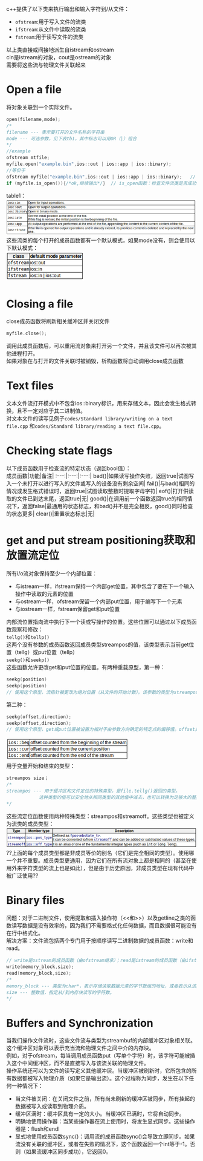 c++提供了以下类来执行输出和输入字符到/从文件：  
- `ofstream`:用于写入文件的流类    
- `ifstream`:从文件中读取的流类
- `fstream`:用于读写文件的流类

以上类直接或间接地派生自istream和ostream  
cin是istream的对象，cout是ostream的对象  
需要将这些流与物理文件关联起来

# Open a file
将对象关联到一个实际文件。  
```c++
open(filename,mode);
/*
filename --- 表示要打开的文件名称的字符串
mode --- 可选参数，见下表tb1，其中标志可以用OR（|）组合
*/
//example
ofstream mtfile;
myfile.open("example.bin",ios::out | ios::app | ios::binary);
//等价于
ofstream myfile("example.bin",ios::out | ios::app | ios::binary);   // 在一条语句中构造对象并打开，构造函数自动调用open成员函数
if (myfile.is_open()){/*ok,继续输出*/}  // is_open函数：检查文件流类是否成功打开文件
```
table1：  
![](./pics/tb1.png)  
这些流类的每个打开的成员函数都有一个默认模式，如果mode没有，则会使用以下默认模式：  
![](./pics/tb2.png)  

# Closing a file
close成员函数将刷新相关缓冲区并关闭文件  
```c++
myfile.close();
```
调用此成员函数后，可以重用流对象来打开另一个文件，并且该文件可以再次被其他进程打开。  
如果对象在与打开的文件关联时被销毁，析构函数将自动调用close成员函数

# Text files
文本文件流打开模式中不包含ios::binary标识，用来存储文本，因此会发生格式转换，且不一定对应于其二进制值。  
对文本文件的读写见例子`codes/Standard library/writing on a text file.cpp` 
和`codes/Standard library/reading a text file.cpp`。    

# Checking state flags
以下成员函数用于检查流的特定状态（返回bool值）：  
成员函数|功能|备注|
:---:|:---:|:---:|
bad()|如果读写操作失败，返回true|试图写入一个未打开以进行写入的文件或写入的设备没有剩余空间|
fail()|与bad()相同的情况或发生格式错误时，返回true|试图读取整数时提取字母字符|
eof()|打开供读取的文件已到达末尾，返回true|无|
good()|在调用前一个函数返回true的相同情况下，返回false|最通用的状态标志，和bad()并不是完全相反，good()同时检查的状态更多|
clear()|重置状态标志|无|
# get and put stream positioning获取和放置流定位
所有i/o流对象保持至少一个内部位置：  
- 与istream一样，ifstream保持一个内部get位置，其中包含了要在下一个输入操作中读取的元素的位置
- 与ostream一样，ofstream保留一个内部put位置，用于编写下一个元素
- 与iostream一样，fstream保留get和put位置

内部流位置指向流中执行下一个读或写操作的位置。这些位置可以通过以下成员函数观察和修改：  
`tellg()`和`tellp()`  
这两个没有参数的成员函数返回成员类型streampos的值，该类型表示当前get位置（tellg）或put位置（tellp）  
`seekg()`和`seekp()`  
这些函数允许更改get和put位置的位置。有两种重载原型，第一种：  
```c++
seekg(position)
seekp(position)
// 使用这个原型，流指针被更改为绝对位置（从文件的开始计数）。该参数的类型为streampos，与函数tellg和tellp返回的类型相同
```
第二种：  
```c++
seekg(offset,direction);
seekp(offset,direction);
// 使用这个原型，get或put位置被设置为相对于由参数方向确定的特定点的偏移值。offset是streamoff类型。direction是seekdir类型（一种枚举类型，用于确定计算偏移量的点，可以取下表中任何值）
```
![](./pics/tb3.png)  
用于变量开始和结束的类型：  
```c++
streampos size；
/*
streampos --- 用于缓冲区和文件定位的特殊类型，是file.tellg()返回的类型。
            这种类型的值可以安全地从相同类型的其他值中减去，也可以转换为足够大的整数类型，以包含文件的大小。
*/
```
这些流定位函数使用两种特殊类型：streampos和streamoff。这些类型也被定义为流类的成员类型：  
![](./pics/tb4.png)  
??上面的每个成员类型都是非成员等价的别名（它们是完全相同的类型）。使用哪一个并不重要。成员类型更通用，因为它们在所有流对象上都是相同的（甚至在使用外来字符类型的流上也是如此），但是由于历史原因，非成员类型在现有代码中被广泛使用??

# Binary files
问题：对于二进制文件，使用提取和插入操作符（<<和>>）以及getline之类的函数读写数据是没有效率的，因为我们不需要格式化任何数据，而且数据很可能没有在行中格式化。  
解决方案：文件流包括两个专门用于按顺序读写二进制数据的成员函数：write和read。  
```c++
// write是ostream的成员函数（由ofstream继承）；read是istream的成员函数（由ifstream继承）。类fstream的对象两者都有。
write(memory_block,size);
read(memory_block,size);
/*
memory_block --- 类型为char*，表示存储读取数据元素的字节数组的地址，或者表示从该数组获取要写入的数据元素的地址。
size --- 整数值，指定从/到内存块读写的字符数。
*/
```

# Buffers and Synchronization
当我们操作文件流时，这些文件流与类型为streambuf的内部缓冲区对象相关联。  
这个缓冲区对象可以表示充当流和物理文件之间中介的内存块。  
例如，对于ofstream，每当调用成员函数put（写单个字符）时，该字符可能被插入这个中间缓冲区，而不是直接写入与该流关联的物理文件。  
操作系统还可以为文件的读写定义其他缓冲层。当缓冲区被刷新时，它所包含的所有数据都被写入物理介质（如果它是输出流）。这个过程称为同步，发生在以下任何一种情况下：  
- 当文件被关闭：在关闭文件之前，所有尚未刷新的缓冲区被同步，所有挂起的数据被写入或读取到物理介质。
- 缓冲区满时：缓冲区具有一定的大小。当缓冲区已满时，它将自动同步。
- 明确地使用操作器：当某些操作器在流上使用时，将发生显式同步。这些操作器是：flush和endl
- 显式地使用成员函数sync()：调用流的成员函数sync()会导致立即同步。如果流没有关联的缓冲区，或者在失败的情况下，这个函数返回一个int等于-1。否则（如果流缓冲区同步成功），它返回0。